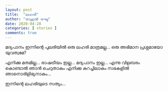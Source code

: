 ```yaml
---
layout: post
title:  "ലഹരി"
author: "രാഹുൽ രഘു"
date: 2020-04-28
categories: [ stories ]
comments: true
---
```

മദ്യപാനം ഇന്നിന്റെ പുലരിയിൽ ഒരു ലഹരി മാത്രമല്ല... ഒരു അഭിമാന പ്രശ്നമായോ യുവത്വമേ?

എനിക്കു മതമില്ല... രാഷട്രീയം ഇല്ല... മദ്യപാനം ഇല്ല... എന്നു വിളബരം കൊണ്ടാൽ ഞാൻ ചെറുതാകും എനിക്കു കുറച്ചിലാകും സഭകളിൽ ഞാനൊരിളിഭ്യനാകും...

ഇന്നിന്റെ ലഹരിയുടെ സത്യം...
